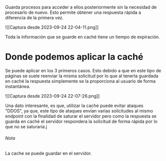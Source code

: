 Guarda procesos para acceder a ellos posteriormente sin la necesidad de procesarlo de nuevo. Esto permite obtener una respuesta rápida a diferencia de la primera vez.

![[Captura desde 2023-09-24 22-04-11.png]]

Toda la información que se guarde en caché tiene un tiempo de expiración.

# Donde podemos aplicar la caché
Se puede aplicar en los 3 primeros casos. Esto debido a que en este tipo de páginas se suele reenviar la misma solicitud por lo que al tenerla guardada en caché la respuesta simplemente se la proporciona al usuario de forma instantánea.

![[Captura desde 2023-09-24 22-07-26.png]]

Una dato interesante, es que, utilizar la caché puede evitar ataques "DDOS", ya que, este tipo de ataques envían varias solicitudes al mismo endpoint con la finalidad de saturar el servidor pero como la respuesta se guarda en caché el servidor respondera la solicitud de forma rápida por lo que no se saturaria.j
###### Nota
La cache se puede guardar en el servidor.
